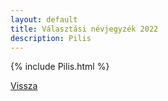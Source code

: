 ```yaml
---
layout: default
title: Választási névjegyzék 2022
description: Pilis
---
```


{% include Pilis.html %}

[Vissza](./)